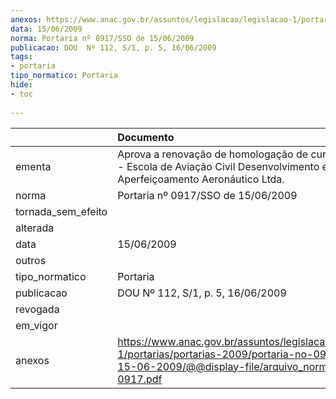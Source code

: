 ```yaml
---
anexos: https://www.anac.gov.br/assuntos/legislacao/legislacao-1/portarias/portarias-2009/portaria-no-0917-sso-de-15-06-2009/@@display-file/arquivo_norma/PA2009-0917.pdf
data: 15/06/2009
norma: Portaria nº 0917/SSO de 15/06/2009
publicacao: DOU  Nº 112, S/1, p. 5, 16/06/2009
tags:
- portaria
tipo_normatico: Portaria
hide: 
- toc 
 
---
```


|                    | Documento                                                                                                                                                         |
|:-------------------|:------------------------------------------------------------------------------------------------------------------------------------------------------------------|
| ementa             | Aprova a renovação de homologação de curso da EDAPA - Escola de Aviação Civil Desenvolvimento e Aperfeiçoamento Aeronáutico Ltda.                                 |
| norma              | Portaria nº 0917/SSO de 15/06/2009                                                                                                                                |
| tornada_sem_efeito |                                                                                                                                                                   |
| alterada           |                                                                                                                                                                   |
| data               | 15/06/2009                                                                                                                                                        |
| outros             |                                                                                                                                                                   |
| tipo_normatico     | Portaria                                                                                                                                                          |
| publicacao         | DOU  Nº 112, S/1, p. 5, 16/06/2009                                                                                                                                |
| revogada           |                                                                                                                                                                   |
| em_vigor           |                                                                                                                                                                   |
| anexos             | https://www.anac.gov.br/assuntos/legislacao/legislacao-1/portarias/portarias-2009/portaria-no-0917-sso-de-15-06-2009/@@display-file/arquivo_norma/PA2009-0917.pdf |